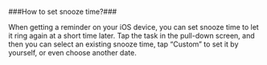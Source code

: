 ###How to set snooze time?###

When getting a reminder on your iOS device, you can set snooze time to let it ring again at a short time later. Tap the task in the pull-down screen, and then you can select an existing snooze time, tap “Custom” to set it by yourself, or even choose another date. 